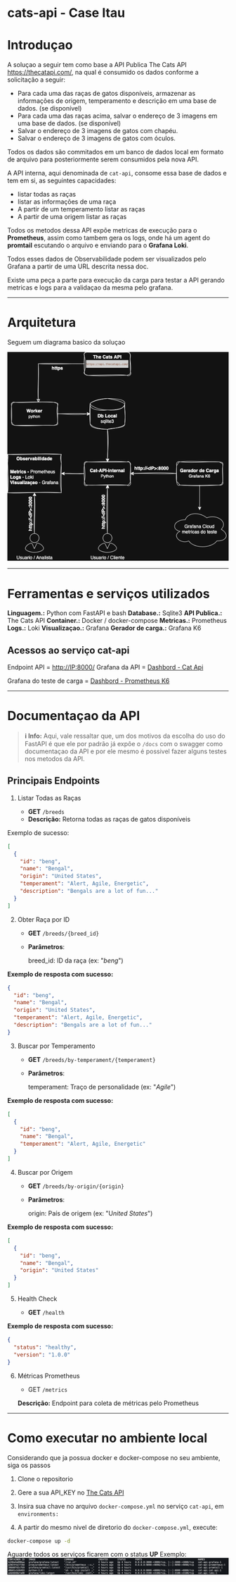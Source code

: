 # cats-api - Case Itau

# Introduçao

A soluçao a seguir tem como base a API Publica The Cats API https://thecatapi.com/, na qual é consumido os dados conforme a solicitação a seguir:

- Para cada uma das raças de gatos disponíveis, armazenar as informações de origem, temperamento e descrição em uma base de dados. (se disponível)  
-  Para cada uma das raças acima, salvar o endereço de 3 imagens em uma base de dados. (se disponível)  
-  Salvar o endereço de 3 imagens de gatos com chapéu.  
-  Salvar o endereço de 3 imagens de gatos com óculos.

Todos os dados são commitados em um banco de dados local em formato de arquivo para posteriormente serem consumidos pela nova API.

A API interna, aqui denominada de ```cat-api```, consome essa base de dados e tem em si, as seguintes capacidades:

- listar todas as raças
- listar as informações de uma raça
- A partir de um temperamento listar as raças
- A partir de uma origem listar as raças

Todos os metodos dessa API expõe metricas de execução para o **Prometheus**, assim como tambem gera os logs, onde há um agent do **promtail** escutando o arquivo e enviando para o **Grafana Loki**. 

Todos esses dados de Observabilidade podem ser visualizados pelo Grafana a partir de uma URL descrita nessa doc.

Existe uma peça a parte para execução da carga para testar a API gerando metricas e logs para a validaçao da mesma pelo grafana.

---

# Arquitetura

Seguem um diagrama basico da soluçao

![diagrama basico](images/cat-api_arq.png)

---

# Ferramentas e serviços utilizados


**Linguagem.:** Python com FastAPI e bash
**Database.:** Sqlite3
**API Publica.:** The Cats API
**Container.:** Docker / docker-compose
**Metricas.:** Prometheus
**Logs.:** Loki
**Visualizaçao.:** Grafana
**Gerador de carga.:** Grafana K6

## Acessos ao serviço cat-api

Endpoint API = [http://IP:8000/](http://<IP>:8000/)
Grafana da API = [Dashbord - Cat Api](http://<IP>:8000/)

Grafana do teste de carga = [Dashbord - Prometheus K6]( https://jrlabs.grafana.net/d/ccbb2351-2ae2-462f-ae0e-f2c893ad1028/k6-prometheus?orgId=1&from=now-3h&to=now&timezone=browser&var-DS_PROMETHEUS=&var-testid=&var-quantile_stat=&var-adhoc_filter=)

---

# Documentaçao da API

> **ℹ️ Info:** 
>Aqui, vale ressaltar que, um dos motivos da escolha do uso do FastAPI é que ele por padrão já expôe o ```/docs``` com o swagger como documentaçao da API e por ele mesmo é possivel fazer alguns testes nos metodos da API.


## Principais Endpoints

1. Listar Todas as Raças

    - **GET** ```/breeds```
    - **Descrição:** Retorna todas as raças de gatos disponíveis

Exemplo de sucesso:

```json
[
  {
    "id": "beng",
    "name": "Bengal",
    "origin": "United States",
    "temperament": "Alert, Agile, Energetic",
    "description": "Bengals are a lot of fun..."
  }
]
```

2. Obter Raça por ID

    - **GET** ```/breeds/{breed_id}```
    - **Parâmetros**:

        breed_id: ID da raça (ex: "*beng*")

**Exemplo de resposta com sucesso:**
```json
{
  "id": "beng",
  "name": "Bengal",
  "origin": "United States",
  "temperament": "Alert, Agile, Energetic",
  "description": "Bengals are a lot of fun..."
}

```

3. Buscar por Temperamento

    - **GET** ```/breeds/by-temperament/{temperament}```
    - **Parâmetros**:

        temperament: Traço de personalidade (ex: "*Agile*")

**Exemplo de resposta com sucesso:**
```json
[
  {
    "id": "beng",
    "name": "Bengal",
    "temperament": "Alert, Agile, Energetic"
  }
]
```

4. Buscar por Origem

    - **GET** ```/breeds/by-origin/{origin}```
    - **Parâmetros**:

        origin: País de origem (ex: "U*nited States*")

**Exemplo de resposta com sucesso:**
```json
[
  {
    "id": "beng",
    "name": "Bengal",
    "origin": "United States"
  }
]
```

5. Health Check

    - **GET** ```/health```

**Exemplo de resposta com sucesso:**
```json
{
  "status": "healthy",
  "version": "1.0.0"
}
```

6. Métricas Prometheus

    - GET ```/metrics```

    **Descrição:** Endpoint para coleta de métricas pelo Prometheus


---

# Como executar no ambiente local

Considerando que ja possua docker e docker-compose no seu ambiente, siga os passos

1. Clone o repositorio

2. Gere a sua API_KEY no [The Cats API](https://thecatapi.com/)

3. Insira sua chave no arquivo ```docker-compose.yml``` no serviço ```cat-api```, em ```environments:```

4. A partir do mesmo nivel de diretorio do ```docker-compose.yml```, execute:

```bash
docker-compose up -d
``` 

Aguarde todos os serviços ficarem com o status **UP**
Exemplo:
![Services UP](images/docker-services-up.png)
